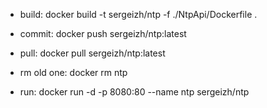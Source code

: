 
* build: docker build -t sergeizh/ntp -f ./NtpApi/Dockerfile .
* commit: docker push sergeizh/ntp:latest
* pull: docker pull sergeizh/ntp:latest

* rm old one: docker rm ntp
* run: docker run -d -p 8080:80 --name ntp sergeizh/ntp
